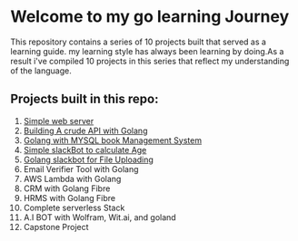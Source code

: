 # Welcome to my go learning Journey

This repository contains a series of 10 projects built that served as a learning guide.
my learning style has always been learning by doing.As a result i've compiled 10 projects in this series that reflect my understanding of the language.

## Projects built in this repo:
1. [Simple web server](./simple-web_server/)
2. [Building A crude API with Golang](./movies-rest_api/)
3. [Golang with MYSQL book Management System](./go-bookstore/)
4. [Simple slackBot to calculate Age](./slack-age-bot/) 
5. [Golang slackbot for File Uploading](./slack-file-bot/) 
6. Email Verifier Tool with Golang 
7. AWS Lambda with Golang 
8. CRM with Golang Fibre
9. HRMS with Golang Fibre
10. Complete serverless Stack 
11. A.I BOT with Wolfram, Wit.ai, and goland 
12. Capstone Project 
